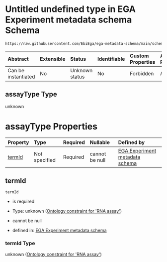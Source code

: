 # Untitled undefined type in EGA Experiment metadata schema Schema

```txt
https://raw.githubusercontent.com/EbiEga/ega-metadata-schema/main/schemas/EGA.experiment.json#/anyOf/1/then/properties/assayType
```



| Abstract            | Extensible | Status         | Identifiable | Custom Properties | Additional Properties | Access Restrictions | Defined In                                                                           |
| :------------------ | :--------- | :------------- | :----------- | :---------------- | :-------------------- | :------------------ | :----------------------------------------------------------------------------------- |
| Can be instantiated | No         | Unknown status | No           | Forbidden         | Allowed               | none                | [EGA.experiment.json\*](../../../schemas/EGA.experiment.json "open original schema") |

## assayType Type

unknown

# assayType Properties

| Property          | Type          | Required | Nullable       | Defined by                                                                                                                                                                                                                                                                                                                                                            |
| :---------------- | :------------ | :------- | :------------- | :-------------------------------------------------------------------------------------------------------------------------------------------------------------------------------------------------------------------------------------------------------------------------------------------------------------------------------------------------------------------- |
| [termId](#termid) | Not specified | Required | cannot be null | [EGA Experiment metadata schema](ega-1-anyof-if-the-assayed-molecule-is-ribonucleic-acid-then-the-assay-type-must-be-of-rna-asay-type-then-properties-assaytype-properties-ontology-constraint-for-rna-assay.md "https://raw.githubusercontent.com/EbiEga/ega-metadata-schema/main/schemas/EGA.experiment.json#/anyOf/1/then/properties/assayType/properties/termId") |

## termId



`termId`

* is required

* Type: unknown ([Ontology constraint for 'RNA assay'](ega-1-anyof-if-the-assayed-molecule-is-ribonucleic-acid-then-the-assay-type-must-be-of-rna-asay-type-then-properties-assaytype-properties-ontology-constraint-for-rna-assay.md))

* cannot be null

* defined in: [EGA Experiment metadata schema](ega-1-anyof-if-the-assayed-molecule-is-ribonucleic-acid-then-the-assay-type-must-be-of-rna-asay-type-then-properties-assaytype-properties-ontology-constraint-for-rna-assay.md "https://raw.githubusercontent.com/EbiEga/ega-metadata-schema/main/schemas/EGA.experiment.json#/anyOf/1/then/properties/assayType/properties/termId")

### termId Type

unknown ([Ontology constraint for 'RNA assay'](ega-1-anyof-if-the-assayed-molecule-is-ribonucleic-acid-then-the-assay-type-must-be-of-rna-asay-type-then-properties-assaytype-properties-ontology-constraint-for-rna-assay.md))
